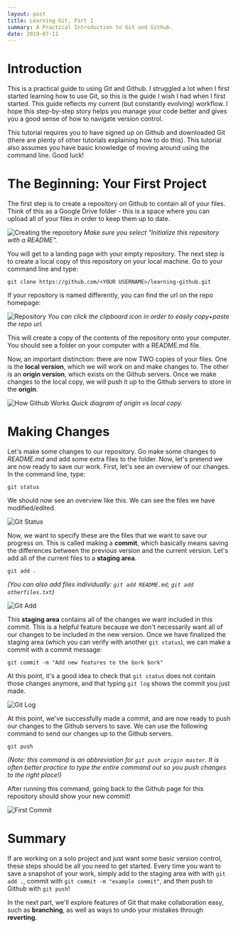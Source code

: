 ```yaml
---
layout: post
title: Learning Git, Part 1
summary: A Practical Introduction to Git and Github.
date: 2019-07-11
---
```

# Introduction
This is a practical guide to using Git and Github. I struggled a lot when I first started learning how to use Git, so this is the guide I wish I had when I first started. This guide reflects my current (but constantly evolving) workflow. I hope this step-by-step story helps you manage your code better and gives you a good sense of how to navigate version control.

This tutorial requires you to have signed up on Github and downloaded Git (there are plenty of other tutorials explaining how to do this). This tutorial also assumes you have basic knowledge of moving around using the command line. Good luck!

# The Beginning: Your First Project
The first step is to create a repository on Github to contain all of your files. Think of this as a Google Drive folder - this is a space where you can upload all of your files in order to keep them up to date.

![Creating the repository](/blog/images/github-tutorial/create-repo.png)
*Make sure you select "Initialize this repository with a README".*

You will get to a landing page with your empty repository. The next step is to create a local copy of this repository on your local machine. Go to your command line and type:

`git clone https://github.com/<YOUR USERNAME>/learning-github.git`

If your repository is named differently, you can find the url on the repo homepage:

![Repository](/blog/images/github-tutorial/repo.png)
*You can click the clipboard icon in order to easily copy+paste the repo url.*

This will create a copy of the contents of the repository onto your computer. You should see a folder on your computer with a README.md file.

Now, an important distinction: there are now TWO copies of your files. One is the **local version**, which we will work on and make changes to. The other is an **origin version**, which exists on the Github servers. Once we make changes to the local copy, we will push it up to the Github servers to store in the **origin**.

![How Github Works](/blog/images/github-tutorial/github.png)
*Quick diagram of origin vs local copy.*

# Making Changes
Let's make some changes to our repository. Go make some changes to *README.md* and add some extra files to the folder. Now, let's pretend we are now ready to save our work. First, let's see an overview of our changes. In the command line, type:

`git status`

We should now see an overview like this. We can see the files we have modified/edited.

![Git Status](/blog/images/github-tutorial/git-status.png)

Now, we want to specify these are the files that we want to save our progress on. This is called making a **commit**, which basically means saving the differences between the previous version and the current version. Let's add all of the current files to a **staging area**.

`git add .`

*(You can also add files individually: `git add README.md`; `git add otherfiles.txt`)*

![Git Add](/blog/images/github-tutorial/git-add.png)

This **staging area** contains all of the changes we want included in this commit. This is a helpful feature because we don't necessarily want all of our changes to be included in the new version. Once we have finalized the staging area (which you can verify with another `git status`), we can make a commit with a commit message:

`git commit -m "Add new features to the bork bork"`

At this point, it's a good idea to check that `git status` does not contain those changes anymore, and that typing `git log` shows the commit you just made.

![Git Log](/blog/images/github-tutorial/git-log.png)

At this point, we've successfully made a commit, and are now ready to push our changes to the Github servers to save. We can use the following command to send our changes up to the Github servers.

`git push`

*(Note: this command is an abbreviation for `git push origin master`. It is often better practice to type the entire command out so you push changes to the right place!)*

After running this command, going back to the Github page for this repository should show your new commit!

![First Commit](/blog/images/github-tutorial/first-commit.png)

# Summary
If are working on a solo project and just want some basic version control, these steps should be all you need to get started. Every time you want to save a snapshot of your work, simply add to the staging area with with `git add .`, commit with `git commit -m "example commit"`, and then push to Github with `git push`!

In the next part, we'll explore features of Git that make collaboration easy, such as **branching**, as well as ways to undo your mistakes through **reverting**.
